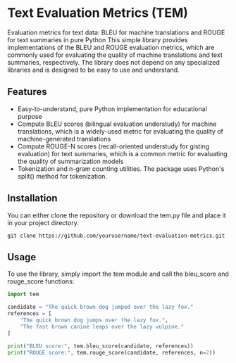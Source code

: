 # Text Evaluation Metrics (TEM)
Evaluation metrics for text data: BLEU for machine translations and ROUGE for text summaries in pure Python
This simple library provides implementations of the BLEU and ROUGE evaluation metrics, which are commonly used for evaluating the quality of machine translations and text summaries, respectively. The library does not depend on any specialized libraries and is designed to be easy to use and understand.

## Features
* Easy-to-understand, pure Python implementation for educational purpose
* Compute BLEU scores (bilingual evaluation understudy) for machine translations, which is a widely-used metric for evaluating the quality of machine-generated translations
* Compute ROUGE-N scores (recall-oriented understudy for gisting evaluation) for text summaries, which is a common metric for evaluating the quality of summarization models
* Tokenization and n-gram counting utilities. The package uses Python's split() method for tokenization.


## Installation
You can either clone the repository or download the tem.py file and place it in your project directory.

`git clone https://github.com/yourusername/text-evaluation-metrics.git`

## Usage
To use the library, simply import the tem module and call the bleu_score and rouge_score functions:


```python
import tem

candidate = "The quick brown dog jumped over the lazy fox."
references = [
    "The quick brown dog jumps over the lazy fox.",
    "The fast brown canine leaps over the lazy vulpine."
]

print("BLEU score:", tem.bleu_score(candidate, references))
print("ROUGE score:", tem.rouge_score(candidate, references, n=2))
```

